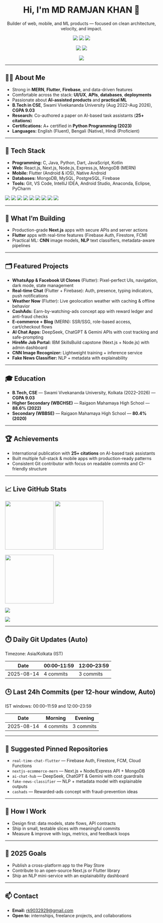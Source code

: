 <!-- Profile Header -->
<h1 align="center">Hi, I'm MD RAMJAN KHAN 👋</h1>
<p align="center">
  Builder of web, mobile, and ML products — focused on clean architecture, velocity, and impact.
</p>

<p align="center">
  <a href="mailto:rk9032929@gmail.com"><img src="https://img.shields.io/badge/Email-rk9032929%40gmail.com-red?style=for-the-badge&logo=gmail" /></a>
  <img src="https://img.shields.io/badge/Location-Kolkata,%20India-0ea5e9?style=for-the-badge&logo=google-maps" />
  <img src="https://komarev.com/ghpvc/?username=mdramjankhan&style=for-the-badge&color=brightgreen&label=Profile+Views" />
</p>

<p align="center">
  <a href="https://github.com/mdramjankhan?tab=followers"><img src="https://img.shields.io/github/followers/mdramjankhan?style=social" /></a>
  <img src="https://img.shields.io/github/stars/mdramjankhan?style=social" />
</p>

<p align="center">
  <img src="https://readme-typing-svg.demolab.com?size=22&duration=2500&pause=600&center=true&vCenter=true&width=750&lines=Full-Stack+Developer+%7C+Mobile+(Flutter)+%7C+AI%2FML+Enthusiast;Clean+code+.+Solid+architecture+.+Real+impact" />
</p>

---

## 👨‍💻 About Me

- Strong in **MERN**, **Flutter**, **Firebase**, and data-driven features  
- Comfortable across the stack: **UI/UX**, **APIs**, **databases**, **deployments**  
- Passionate about **AI-assisted products** and **practical ML**  
- **B.Tech in CSE**, Swami Vivekananda University (Aug 2022–Aug 2026), **CGPA 9.03**  
- **Research:** Co-authored a paper on AI-based task assistants (**25+ citations**)  
- **Certifications:** A+ certified in **Python Programming (2023)**  
- **Languages:** English (Fluent), Bengali (Native), Hindi (Proficient)

---

## 🧰 Tech Stack

- **Programming:** C, Java, Python, Dart, JavaScript, Kotlin  
- **Web:** React.js, Next.js, Node.js, Express.js, MongoDB (MERN)  
- **Mobile:** Flutter (Android & iOS), Native Android  
- **Databases:** MongoDB, MySQL, PostgreSQL, Firebase  
- **Tools:** Git, VS Code, IntelliJ IDEA, Android Studio, Anaconda, Eclipse, PyCharm

<p>
  <img src="https://img.shields.io/badge/React-20232A?style=flat&logo=react&logoColor=61DAFB" />
  <img src="https://img.shields.io/badge/Next.js-000000?style=flat&logo=nextdotjs&logoColor=white" />
  <img src="https://img.shields.io/badge/Node.js-339933?style=flat&logo=nodedotjs&logoColor=white" />
  <img src="https://img.shields.io/badge/Express.js-000000?style=flat&logo=express&logoColor=white" />
  <img src="https://img.shields.io/badge/MongoDB-4EA94B?style=flat&logo=mongodb&logoColor=white" />
  <img src="https://img.shields.io/badge/Flutter-02569B?style=flat&logo=flutter&logoColor=white" />
  <img src="https://img.shields.io/badge/Firebase-ffca28?style=flat&logo=firebase&logoColor=black" />
  <img src="https://img.shields.io/badge/Python-3776AB?style=flat&logo=python&logoColor=white" />
  <img src="https://img.shields.io/badge/JavaScript-F7DF1E?style=flat&logo=javascript&logoColor=black" />
</p>

---

## 🚀 What I’m Building

- Production-grade **Next.js** apps with secure APIs and server actions  
- **Flutter** apps with real-time features (Firebase Auth, Firestore, FCM)  
- Practical ML: **CNN** image models, **NLP** text classifiers, metadata-aware pipelines

---

## 🗂 Featured Projects

- **WhatsApp & Facebook UI Clones** (Flutter): Pixel-perfect UIs, navigation, dark mode, state management  
- **Real-time Chat** (Flutter + Firebase): Auth, presence, typing indicators, push notifications  
- **Weather Now** (Flutter): Live geolocation weather with caching & offline behavior  
- **CashAds:** Earn-by-watching-ads concept app with reward ledger and anti-fraud checks  
- **E-commerce + Blog** (MERN): SSR/SSG, role-based access, cart/checkout flows  
- **AI Chat Apps:** DeepSeek, ChatGPT & Gemini APIs with cost tracking and safe-prompting  
- **HireMe Job Portal:** IBM SkillsBuild capstone (Next.js + Node.js) with admin dashboard  
- **CNN Image Recognizer:** Lightweight training + inference service  
- **Fake News Classifier:** NLP + metadata with explainability

---

## 🎓 Education

- **B.Tech, CSE** — Swami Vivekananda University, Kolkata (2022–2026) — **CGPA 9.03**  
- **Higher Secondary (WBCHSE)** — Raigaon Mahamaya High School — **88.6% (2022)**  
- **Secondary (WBBSE)** — Raigaon Mahamaya High School — **80.4% (2020)**

---

## 🏆 Achievements

- International publication with **25+ citations** on AI-based task assistants  
- Built multiple full-stack & mobile apps with production-ready patterns  
- Consistent Git contributor with focus on readable commits and CI-friendly structure

---

## 📈 Live GitHub Stats

<p align="left">
  <img src="https://github-readme-stats.vercel.app/api?username=mdramjankhan&show_icons=true&theme=tokyonight&hide_border=true&rank_icon=github" height="160" />
  <img src="https://streak-stats.demolab.com?user=mdramjankhan&theme=tokyonight&hide_border=true" height="160" />
</p>

<p>
  <img src="https://github-readme-stats.vercel.app/api/top-langs/?username=mdramjankhan&layout=compact&theme=tokyonight&hide_border=true" height="160" />
</p>

<p>
  <img src="https://github-profile-trophy.vercel.app/?username=mdramjankhan&theme=tokyonight&no-frame=true&margin-w=12&margin-h=12" />
</p>

<p>
  <img src="https://github-readme-activity-graph.vercel.app/graph?username=mdramjankhan&bg_color=0a0f1f&color=38bdf8&line=38bdf8&point=ffffff&area=true&hide_border=true" />
</p>

<!-- > If any card shows “Something went wrong”, it’s usually a temporary rate-limit. Reload later; your data remains intact. -->

---

## ⏱️ Daily Git Updates (Auto)
Timezone: Asia/Kolkata (IST)

<!--START_SECTION:commits-->
| Date       | 00:00–11:59 | 12:00–23:59 |
|------------|-------------|-------------|
| 2025-08-14 | 4 commits   | 3 commits   |
<!--END_SECTION:commits-->

## 🕒 Last 24h Commits (per 12-hour window, Auto)
IST windows: 00:00–11:59 and 12:00–23:59

<!--START_SECTION:dailycommits-->
| Date       | Morning     | Evening     |
|------------|-------------|-------------|
| 2025-08-14 | 4 commits   | 3 commits   |
<!--END_SECTION:dailycommits-->


---

## 📌 Suggested Pinned Repositories

- `real-time-chat-flutter` — Firebase Auth, Firestore, FCM, Cloud Functions  
- `nextjs-ecommerce-mern` — Next.js + Node/Express API + MongoDB  
- `ai-chat-hub` — DeepSeek, ChatGPT & Gemini with cost guardrails  
- `fake-news-classifier` — NLP + metadata model with explainable outputs  
- `cashads` — Rewarded-ads concept with fraud-prevention ideas

---

## 🧪 How I Work

- Design first: data models, state flows, API contracts  
- Ship in small, testable slices with meaningful commits  
- Measure & improve with logs, metrics, and feedback loops

---

## 🎯 2025 Goals

- Publish a cross-platform app to the Play Store  
- Contribute to an open-source Next.js or Flutter library  
- Ship an NLP mini-service with an explainability dashboard

---

## 📫 Contact

- **Email:** rk9032929@gmail.com  
- **Open to:** internships, freelance projects, and collaborations
